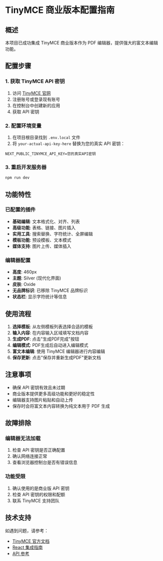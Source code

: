 # TinyMCE 商业版本配置指南

## 概述

本项目已成功集成 TinyMCE 商业版本作为 PDF 编辑器，提供强大的富文本编辑功能。

## 配置步骤

### 1. 获取 TinyMCE API 密钥

1. 访问 [TinyMCE 官网](https://www.tiny.cloud/)
2. 注册账号或登录现有账号
3. 在控制台中创建新的应用
4. 获取 API 密钥

### 2. 配置环境变量

1. 在项目根目录找到 `.env.local` 文件
2. 将 `your-actual-api-key-here` 替换为您的真实 API 密钥：

```env
NEXT_PUBLIC_TINYMCE_API_KEY=您的真实API密钥
```

### 3. 重启开发服务器

```bash
npm run dev
```

## 功能特性

### 已配置的插件

- **基础编辑**: 文本格式化、对齐、列表
- **高级功能**: 表格、链接、图片插入
- **实用工具**: 搜索替换、字符统计、全屏编辑
- **模板功能**: 预设模板、文本模式
- **媒体支持**: 图片上传、媒体插入

### 编辑器配置

- **高度**: 460px
- **主题**: Silver (现代化界面)
- **皮肤**: Oxide
- **无品牌标识**: 已移除 TinyMCE 品牌标识
- **状态栏**: 显示字符统计等信息

## 使用流程

1. **选择模板**: 从左侧模板列表选择合适的模板
2. **输入内容**: 在内容输入区域填写文档内容
3. **生成PDF**: 点击"生成PDF完成"按钮
4. **编辑模式**: PDF生成后自动进入编辑模式
5. **富文本编辑**: 使用 TinyMCE 编辑器进行内容编辑
6. **保存更新**: 点击"保存并重新生成PDF"更新文档

## 注意事项

- 确保 API 密钥有效且未过期
- 商业版本提供更多高级功能和更好的稳定性
- 编辑器支持图片粘贴和自动上传
- 保存时会将富文本内容转换为纯文本用于 PDF 生成

## 故障排除

### 编辑器无法加载

1. 检查 API 密钥是否正确配置
2. 确认网络连接正常
3. 查看浏览器控制台是否有错误信息

### 功能受限

1. 确认使用的是商业版 API 密钥
2. 检查 API 密钥的权限和配额
3. 联系 TinyMCE 支持团队

## 技术支持

如遇到问题，请参考：
- [TinyMCE 官方文档](https://www.tiny.cloud/docs/)
- [React 集成指南](https://www.tiny.cloud/docs/integrations/react/)
- [API 参考](https://www.tiny.cloud/docs/api/)